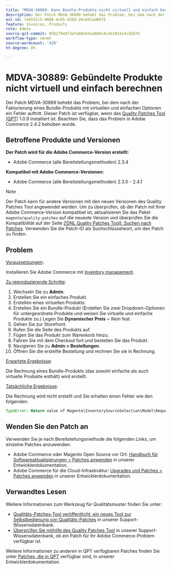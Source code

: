 ```yaml
---
title: "MDVA-30889: Kann Bundle-Produkte nicht virtuell und einfach berechnen"
description: Der Patch MDVA-30889 behebt das Problem, bei dem nach der Fakturierung eines Bundle-Produkts mit virtuellen und einfachen Optionen ein Fehler auftritt. Dieser Patch ist verfügbar, wenn das [Quality Patches Tool (QPT)](/help/announcements/adobe-commerce-announcements/magento-quality-patches-released-new-tool-to-self-serve-quality-patches.md) 1.0.9 installiert ist. Beachten Sie, dass das Problem in Adobe Commerce 2.4.2 behoben wurde.
exl-id: 7e6555c5-9088-4c85-920d-20c841ad6675
feature: Invoices, Products
role: Admin
source-git-commit: 958179e0f3efe08e65ea8b0c4c4e1015e3c5bb76
workflow-type: tm+mt
source-wordcount: '429'
ht-degree: 0%

---
```


# MDVA-30889: Gebündelte Produkte nicht virtuell und einfach berechnen

Der Patch MDVA-30889 behebt das Problem, bei dem nach der Fakturierung eines Bundle-Produkts mit virtuellen und einfachen Optionen ein Fehler auftritt. Dieser Patch ist verfügbar, wenn das [Quality Patches Tool (QPT)](/help/announcements/adobe-commerce-announcements/magento-quality-patches-released-new-tool-to-self-serve-quality-patches.md) 1.0.9 installiert ist. Beachten Sie, dass das Problem in Adobe Commerce 2.4.2 behoben wurde.

## Betroffene Produkte und Versionen

**Der Patch wird für die Adobe Commerce-Version erstellt:**

* Adobe Commerce (alle Bereitstellungsmethoden) 2.3.4

**Kompatibel mit Adobe Commerce-Versionen:**

* Adobe Commerce (alle Bereitstellungsmethoden) 2.3.0 - 2.4.1

>[!NOTE]
>
>Der Patch kann für andere Versionen mit den neuen Versionen des Quality Patches Tool angewendet werden. Um zu überprüfen, ob der Patch mit Ihrer Adobe Commerce-Version kompatibel ist, aktualisieren Sie das Paket `magento/quality-patches` auf die neueste Version und überprüfen Sie die Kompatibilität auf der Seite [[!DNL Quality Patches Tool]: Suchen nach Patches](https://devdocs.magento.com/quality-patches/tool.html#patch-grid). Verwenden Sie die Patch-ID als Suchschlüsselwort, um den Patch zu finden.

## Problem

<u>Voraussetzungen</u>:

Installieren Sie Adobe Commerce mit [Inventory management](https://devdocs.magento.com/guides/v2.4/inventory/).

<u>Zu reproduzierende Schritte</u>:

1. Wechseln Sie zu **Admin**.
1. Erstellen Sie ein einfaches Produkt.
1. Erstellen eines virtuellen Produkts.
1. Erstellen Sie ein Bundle-Produkt (Erstellen Sie zwei Dropdown-Optionen für untergeordnete Produkte und weisen Sie virtuelle und einfache Produkte zu.) Legen Sie **Dynamischer Preis** = *Nein* fest.
1. Gehen Sie zur Storefront.
1. Rufen Sie die Seite des Produkts auf.
1. Fügen Sie das Produkt zum Warenkorb hinzu.
1. Fahren Sie mit dem Checkout fort und bestellen Sie das Produkt.
1. Navigieren Sie zu **Admin > Bestellungen**.
1. Öffnen Sie die erstellte Bestellung und rechnen Sie sie in Rechnung.

<u>Erwartete Ergebnisse</u>:

Die Rechnung eines Bundle-Produkts (das sowohl einfache als auch virtuelle Produkte enthält) wird erstellt.

<u>Tatsächliche Ergebnisse</u>:

Die Rechnung wird nicht erstellt und Sie erhalten einen Fehler wie den folgenden:

```php
TypeError: Return value of Magento\InventorySourceSelection\Model\Request\InventoryRequest::getItems() must be of the type array, null returned in vendor/magento/module-inventory-source-selection/Model/Request/InventoryRequest.php:102
```

## Wenden Sie den Patch an

Verwenden Sie je nach Bereitstellungsmethode die folgenden Links, um einzelne Patches anzuwenden:

* Adobe Commerce oder Magento Open Source vor Ort: [Handbuch für Softwareaktualisierungen > Patches anwenden](https://devdocs.magento.com/guides/v2.4/comp-mgr/patching/mqp.html) in unserer Entwicklerdokumentation.
* Adobe Commerce für die Cloud-Infrastruktur: [Upgrades und Patches > Patches anwenden](https://devdocs.magento.com/cloud/project/project-patch.html) in unserer Entwicklerdokumentation.

## Verwandtes Lesen

Weitere Informationen zum Werkzeug für Qualitätsmuster finden Sie unter:

* [Qualitäts-Patches-Tool veröffentlicht: ein neues Tool zur Selbstbedienung von Qualitäts-Patches](/help/announcements/adobe-commerce-announcements/magento-quality-patches-released-new-tool-to-self-serve-quality-patches.md) in unserer Support-Wissensdatenbank.
* [Überprüfen Sie mithilfe des Quality Patches Tool](/help/support-tools/patches-available-in-qpt-tool/check-patch-for-magento-issue-with-magento-quality-patches.md) in unserer Support-Wissensdatenbank, ob ein Patch für Ihr Adobe Commerce-Problem verfügbar ist.

Weitere Informationen zu anderen in QPT verfügbaren Patches finden Sie unter [Patches, die in QPT](https://devdocs.magento.com/quality-patches/tool.html#patch-grid) verfügbar sind, in unserer Entwicklerdokumentation.
